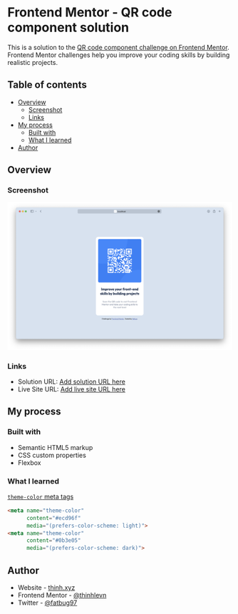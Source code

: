# Frontend Mentor - QR code component solution

This is a solution to the [QR code component challenge on Frontend Mentor](https://www.frontendmentor.io/challenges/qr-code-component-iux_sIO_H). Frontend Mentor challenges help you improve your coding skills by building realistic projects. 

## Table of contents

- [Overview](#overview)
  - [Screenshot](#screenshot)
  - [Links](#links)
- [My process](#my-process)
  - [Built with](#built-with)
  - [What I learned](#what-i-learned)
- [Author](#author)

## Overview

### Screenshot

![](./design/desktop-preview.png)

### Links

- Solution URL: [Add solution URL here](https://your-solution-url.com)
- Live Site URL: [Add live site URL here](https://your-live-site-url.com)

## My process

### Built with
- Semantic HTML5 markup
- CSS custom properties
- Flexbox

### What I learned

[`theme-color` meta tags](https://css-tricks.com/safari-15-new-ui-theme-colors-and-a-css-tricks-cameo/)

```html
<meta name="theme-color" 
      content="#ecd96f" 
      media="(prefers-color-scheme: light)">
<meta name="theme-color" 
      content="#0b3e05" 
      media="(prefers-color-scheme: dark)">
```

## Author

- Website - [thinh.xyz](https://thinh.xyz)
- Frontend Mentor - [@thinhlevn](https://www.frontendmentor.io/profile/thinhlevn)
- Twitter - [@fatbug97](https://www.twitter.com/fatbug97)
